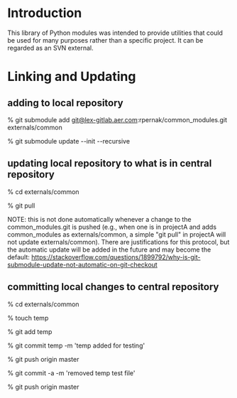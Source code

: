# Introduction

This library of Python modules was intended to provide utilities that could be used for many purposes rather than a specific project. It can be regarded as an SVN external.


# Linking and Updating
## adding to local repository
% git submodule add git@lex-gitlab.aer.com:rpernak/common_modules.git externals/common

% git submodule update --init --recursive

## updating local repository to what is in central repository
% cd externals/common

% git pull

NOTE: this is not done automatically whenever a change to the common_modules.git is pushed (e.g., when one is in projectA and adds common_modules as externals/common, a simple "git pull" in projectA will not update externals/common). There are justifications for this protocol, but the automatic update will be added in the future and may become the default: https://stackoverflow.com/questions/1899792/why-is-git-submodule-update-not-automatic-on-git-checkout

## committing local changes to central repository
% cd externals/common

% touch temp

% git add temp

% git commit temp -m 'temp added for testing'

% git push origin master

% git commit -a -m 'removed temp test file'

% git push origin master
